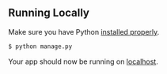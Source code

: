 ## Running Locally

Make sure you have Python [installed properly](http://install.python-guide.org).

```sh
$ python manage.py
```

Your app should now be running on [localhost](http://localhost/).
